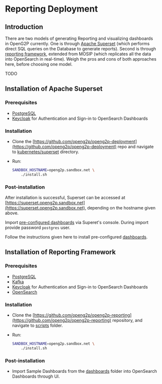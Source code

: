 # Reporting Deployment

## Introduction

There are two models of generating Reporting and visualizing dashboards in OpenG2P currently. One is through [Apache Superset](https://superset.apache.org/) (which performs direct SQL queries on the Database to generate reports). Second is through [reporting framework](https://github.com/openg2p/openg2p-reporting), extended from MOSIP (which replicates all the data into OpenSearch in real-time). Weigh the pros and cons of both approaches here, before choosing one model.

TODO

## Installation of Apache Superset

### Prerequisites

* [PostgreSQL](../external-components-setup/postgresql-server.md)
* [Keycloak](../external-components-setup/keycloak-deployment.md) for Authentication and Sign-in to OpenSearch Dashboards

### Installation

* Clone the [https://github.com/openg2p/openg2p-deployment](https://github.com/openg2p/openg2p-deployment) repo and navigate to [kubernetes/superset](https://github.com/OpenG2P/openg2p-deployment/tree/main/kubernetes/superset) directory.
*   Run:

    ```bash
    SANDBOX_HOSTNAME=openg2p.sandbox.net \
        ./install.sh
    ```

### Post-installation

After installation is successful, Superset can be accessed at [https://superset.openg2p.sandbox.net](https://superset.openg2p.sandbox.net), depending on the hostname given above.

Import [pre-configured dashboards](https://github.com/OpenG2P/openg2p-deployment/tree/main/kubernetes/superset/dashboards) via Superet's console. During import provide password `postgres` user.

Follow the instructions given here to install pre-configured [dashboards](https://github.com/OpenG2P/openg2p-deployment/tree/main/kubernetes/superset/dashboards).

## Installation of Reporting Framework

### Prerequisites

* [PostgreSQL](../external-components-setup/postgresql-server.md)
* [Kafka](../external-components-setup/kafka-deployment.md)
* [Keycloak](../external-components-setup/keycloak-deployment.md) for Authentication and Sign-in to OpenSearch Dashboards
* [OpenSearch](../external-components-setup/logging-and-opensearch-deployment.md)

### Installation

* Clone the [https://github.com/openg2p/openg2p-reporting](https://github.com/openg2p/openg2p-reporting) repository, and navigate to [scripts](https://github.com/openg2p/openg2p-reporting/tree/develop/scripts) folder.
*   Run:

    ```bash
    SANDBOX_HOSTNAME=openg2p.sandbox.net \
        ./install.sh
    ```

### Post-installation

* Import Sample Dashboards from the [dashboards](https://github.com/openg2p/openg2p-reporting/tree/develop/dashboards) folder into OpenSearch Dashboards through UI.
